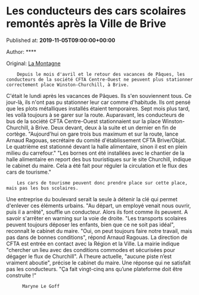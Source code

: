 
# Les conducteurs des cars scolaires remontés après la Ville de Brive

Published at: **2019-11-05T09:00:00+00:00**

Author: ****

Original: [La Montagne](https://www.lamontagne.fr/brive-la-gaillarde-19100/actualites/les-conducteurs-des-cars-scolaires-remontes-apres-la-ville-de-brive_13677449/)


        Depuis le mois d'avril et le retour des vacances de Pâques, les conducteurs de la société CFTA Centre-Ouest ne peuvent plus stationner correctement place Winston-Churchill, à Brive.
      
C'était le lundi après les vacances de Pâques. Ils s'en souviennent tous. Ce jour-là, ils n'ont pas pu stationner leur car comme d'habitude. Ils ont pensé que les plots métalliques installés étaient temporaires. Sept mois plus tard, les voilà toujours à se garer sur la route.
Auparavant, les conducteurs de bus de la société CFTA Centre-Ouest stationnaient sur la place Winston-Churchill, à Brive. Deux devant, deux à la suite et un dernier en fin de cortège. "Aujourd'hui on gare trois bus maximum et sur la route, lance Arnaud Ragouas, secrétaire du comité d'établissement CFTA Brive/Objat. Le quatrième est stationné devant la halle alimentaire, sinon il est en plein milieu du carrefour."
"Les bornes ont été installées avec le chantier de la halle alimentaire en report des bus touristiques sur le site Churchill, indique le cabinet du maire. Cela a été fait pour réguler la circulation et le flux des cars de tourisme."

        Les cars de tourisme peuvent donc prendre place sur cette place, mais pas les bus scolaires.
      
Une entreprise du boulevard serait la seule à détenir la clé qui permet d'enlever ces éléments urbains. "Au départ, un employé venait nous ouvrir, puis il a arrêté", souffle un conducteur.
Alors ils font comme ils peuvent. A savoir s'arrêter en warning sur la voie de droite. "Les transports scolaires peuvent toujours déposer les enfants, bien que ce ne soit pas idéal", reconnaît le cabinet du maire. "Oui, on peut toujours faire notre travail, mais pas dans de bonnes conditions", répond Arnaud Ragouas.
La direction de CFTA est entrée en contact avec la Région et la Ville.
La mairie indique "chercher un lieu avec des conditions commodes et sécurisées pour dégager le flux de Churchill". À l’heure actuelle, "aucune piste n’est vraiment aboutie", précise le cabinet du maire. Une réponse qui ne satisfait pas les conducteurs. "Ça fait vingt-cinq ans qu’une plateforme doit être construite !"

        
          Maryne Le Goff
        
      
